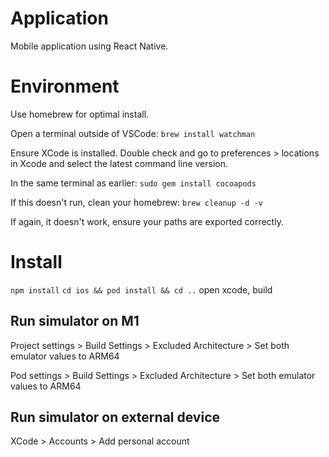 # Application
Mobile application using React Native.

# Environment
Use homebrew for optimal install.

Open a terminal outside of VSCode:
`brew install watchman`

Ensure XCode is installed. Double check and go to preferences > locations in Xcode and select the latest command line version.

In the same terminal as earlier: 
`sudo gem install cocoapods`


If this doesn't run, clean your homebrew: 
`brew cleanup -d -v`

If again, it doesn't work, ensure your paths are exported correctly.

# Install
`npm install`
`cd ios && pod install && cd ..`
open xcode, build



## Run simulator on M1

Project settings > Build Settings > Excluded Architecture > Set both emulator values to ARM64

Pod settings > Build Settings > Excluded Architecture > Set both emulator values to ARM64

## Run simulator on external device

XCode > Accounts > Add personal account

